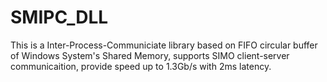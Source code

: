 # SMIPC_DLL

This is a Inter-Process-Communiciate library based on FIFO circular buffer of Windows System's Shared Memory, supports SIMO client-server communicaition, provide speed up to 1.3Gb/s with 2ms latency.
